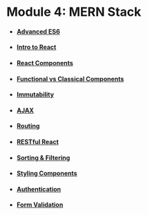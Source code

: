 # Module 4: MERN Stack

* #### [Advanced ES6](advanced-es6.md)
* #### [Intro to React](intro-to-react.md)
* #### [React Components](react-components.md)
* #### [Functional vs Classical Components](functional-vs-classical-components.md)
* #### [Immutability](immutability.md)
* #### [AJAX](react-ajax.md)
* #### [Routing](react-routing.md)
* #### [RESTful React](restful-react.md)
* #### [Sorting & Filtering](sorting-filtering.md)
* #### [Styling Components](styling-components.md)
* #### [Authentication](authentication.md)
* #### [Form Validation](form-validation.md)
